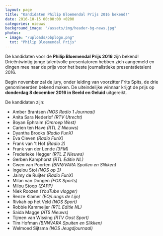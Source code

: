 ```yaml
---
layout: page
title: "Kandidaten Philip Bloemendal Prijs 2016 bekend!"
date: 2016-10-15 00:00:00 +0200
categories: nieuws
background_image: "/assets/img/header-bg-news.jpg"
photos:
- image: "/uploads/pbplogo.png"
  txt: "Philip Bloemendal Prijs"
---
```


De kandidaten voor de **Philip Bloemendal Prijs 2016** zijn bekend! Drieëntwintig jonge talentvolle presentatoren hebben zich aangemeld en dingen mee naar de prijs voor het beste journalistieke presentatietalent 2016.

Begin november zal de jury, onder leiding van voorzitter Frits Spits, de drie genomineerden bekend maken. De uiteindelijke winnaar krijgt de prijs op **donderdag 8 december 2016 in Beeld en Geluid** uitgereikt.

De kandidaten zijn:

* Amber Brantsen _(NOS Radio 1 Journaal)_
* Anita Sara Nederlof _(RTV Utrecht)_
* Boyan Ephraim _(Omroep West)_
* Carien ten Have _(RTL Z Nieuws)_
* Dyantha Brooks _(Radio FunX)_
* Eva Cleven _(Radio FunX)_
* Frank van 't Hof _(Radio 2)_
* Frank van der Lende _(3FM)_
* Frederieke Hegger _(RTL Z Nieuws)_
* Gerben Kamphorst _(RTL Editie NL)_
* Gwen van Poorten _(BNN/VARA Spuiten en Slikken)_
* Ingelou Stol _(NOS op 3)_
* Jaimy de Ruijter _(Radio FunX)_
* Milan van Dongen _(FOX Sports)_
* Milou Stoop _(ZAPP)_
* Niek Roozen _(YouTube vlogger)_
* Renze Klamer _(EO/Langs de Lijn)_
* Rivkah op het Veld _(NOS Sport)_
* Robbie Kammeijer _(RTL Editie NL)_
* Saida Magge _(AT5 Nieuws)_
* Tijmen van Wissing _(RTV Oost Sport)_
* Tim Hofman _(BNNVARA Spuiten en Slikken)_
* Welmoed Sijtsma _(NOS Jeugdjournaal)_